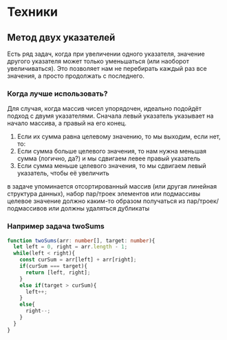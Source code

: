 # Техники

## Метод двух указателей
Есть ряд задач, когда при увеличении одного указателя, значение другого указателя может только уменьшаться (или наоборот увеличиваться). Это позволяет нам не перебирать каждый раз все значения, а просто продолжать с последнего.
### Когда лучше использовать?
Для случая, когда массив чисел упорядочен, идеально подойдёт подход с двумя указателями. Сначала левый указатель указывает на начало массива, а правый на его конец.
1. Если их сумма равна целевому значению, то мы выходим, если нет, то:
2. Если сумма больше целевого значения, то нам нужна меньшая сумма (логично, да?) и мы сдвигаем левее правый указатель
3. Если сумма меньше целевого значения, то мы сдвигаем левый указатель, чтобы её увеличить
   
в задаче упоминается отсортированный массив (или другая линейная структура данных), набор пар/троек элементов или подмассивы
целевое значение должно каким-то образом получаться из пар/троек/подмассивов или должны удаляться дубликаты
### Например задача twoSums
```ts
function twoSums(arr: number[], target: number){
  let left = 0, right = arr.length - 1;
  while(left < right){
    const curSum = arr[left] + arr[right];
    if(curSum === target){
      return [left, right];
    }
    else if(target > curSum){
      left++;
    }
    else{
      right--;
    }
  }
}
```
